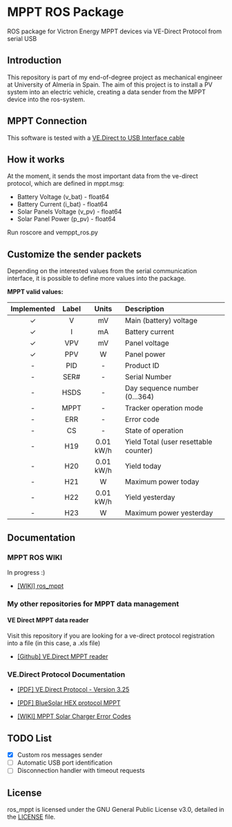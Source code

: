 # MPPT ROS Package
ROS package for Victron Energy MPPT devices via VE-Direct Protocol from serial USB

## Introduction
This repository is part of my end-of-degree project as mechanical engineer at University of Almería in Spain.
The aim of this project is to install a PV system into an electric vehicle, creating a data sender from the MPPT device into the ros-system.

## MPPT Connection
This software is tested with a [VE.Direct to USB Interface cable](https://www.victronenergy.com.es/accessories/ve-direct-to-usb-interface)

## How it works
At the moment, it sends the most important data from the ve-direct protocol, which are defined in mppt.msg:

 - Battery Voltage (v_bat) - float64
 - Battery Current (i_bat) - float64
 - Solar Panels Voltage (v_pv) - float64
 - Solar Panel Power (p_pv) - float64

Run roscore and vemppt_ros.py

## Customize the sender packets
Depending on the interested values from the serial communication interface, it is possible to define more values into the package.

**MPPT valid values:**

| Implemented | Label | Units | Description |
| :---: | :---: | :---: | :--- |
| ✓ | V | mV | Main (battery) voltage |
| ✓ | I | mA | Battery current |
| ✓ | VPV | mV | Panel voltage |
| ✓ | PPV | W | Panel power |
| - | PID | - | Product ID |
| - | SER# | - | Serial Number |
| - | HSDS | - | Day sequence number (0...364) |
| - | MPPT | - | Tracker operation mode |
| - | ERR | - | Error code |
| - | CS | - | State of operation |
| - | H19 | 0.01 kW/h | Yield Total (user resettable counter) |
| - | H20 | 0.01 kW/h | Yield today |
| - | H21 | W | Maximum power today |
| - | H22 | 0.01 kW/h | Yield yesterday |
| - | H23 | W | Maximum power yesterday |

## Documentation
### MPPT ROS WIKI
In progress :)

 - [[WIKI] ros_mppt](http://wiki.ros.org/ros_mppt)

### My other repositories for MPPT data management
#### VE Direct MPPT data reader
Visit this repository if you are looking for a ve-direct protocol registration into a file (in this case, a .xls file)

 - [[Github] VE.Direct MPPT reader](https://github.com/AaronPB/vemppt_reader)

### VE.Direct Protocol Documentation

 - [[PDF] VE.Direct Protocol - Version 3.25](https://www.victronenergy.com.es/download-document/2036/ve.direct-protocol-3.25.pdf)

 - [[PDF] BlueSolar HEX protocol MPPT](https://www.victronenergy.com.es/download-document/4459/bluesolar-hex-protocol-mppt.pdf)
  
 - [[WIKI] MPPT Solar Charger Error Codes](https://www.victronenergy.com/live/mppt-error-codes)
  

## TODO List
 - [x] Custom ros messages sender
 - [ ] Automatic USB port identification
 - [ ] Disconnection handler with timeout requests

## License
ros_mppt is licensed under the GNU General Public License v3.0, detailed in the [LICENSE](https://github.com/AaronPB/ros_mppt/blob/master/LICENSE) file.

